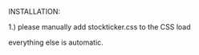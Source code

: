 INSTALLATION:

1.) please manually add stockticker.css to the CSS load 

everything else is automatic.